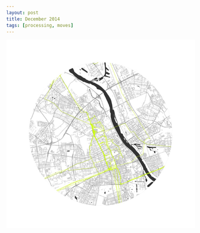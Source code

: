 ```yaml
---
layout: post
title: December 2014
tags: [processing, moves]
---
```

![December 2014](/files/december2014.jpg)